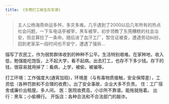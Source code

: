 ```yaml
---
title: 《东莞打工妹生存实录》
---
```

> 主人公杨海燕命运多舛，多灾多难。几乎遇到了2000以后几年所有的热点社会问题，一下车电话亭被宰，黑车被宰，初步领教了东莞糟糕的社会治安，但总算捡了一条命。随后进了血汗工厂，暂住证被查，遭遇劳动纠纷，回到老家呆一段时间也不安宁，遭遇了强拆...

描写了农民工，作为弱势群体收到的种种不公平。生活特别艰难。在家种地，收入低，勉强能吃饱饭，上不起大学，看不起病。出去打工，也存不下多少钱。存下的钱，很容易就用掉了：看病，上学，被偷，被骗等。

打工环境：工作强度大(通宵加班)，环境差（与有毒物质接触，安全保障差），工资低（各种罚款和不合理的收费）。出了安全事故，企业大多不负责。
住：工厂宿舍或廉价出租屋。多人间。
医：医院收费高，小诊所不靠谱。能拖就拖着。
出行：黑车；小偷横行。
开饭店：各种合法和不合法部门的敲诈。